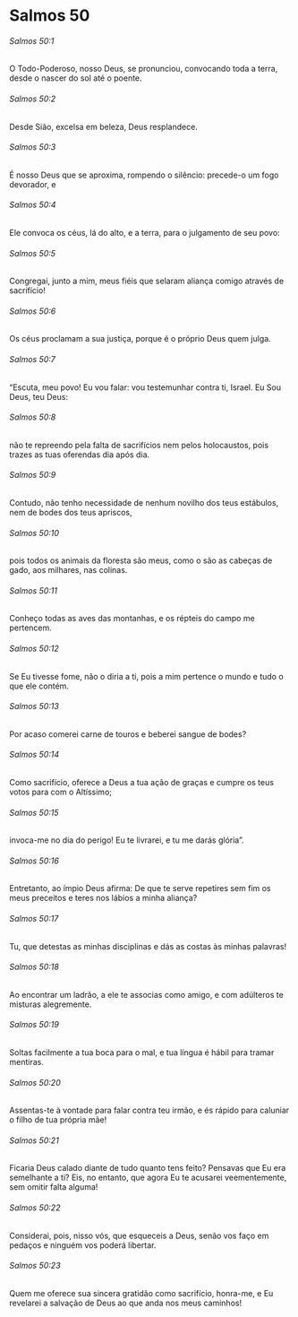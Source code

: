 # Salmos 50

###### Salmos 50:1

O Todo-Poderoso, nosso Deus, se pronunciou, convocando toda a terra, desde o nascer do sol até o poente.

###### Salmos 50:2

Desde Sião, excelsa em beleza, Deus resplandece.

###### Salmos 50:3

É nosso Deus que se aproxima, rompendo o silêncio: precede-o um fogo devorador, e

###### Salmos 50:4

Ele convoca os céus, lá do alto, e a terra, para o julgamento de seu povo:

###### Salmos 50:5

Congregai, junto a mim, meus fiéis que selaram aliança comigo através de sacrifício!

###### Salmos 50:6

Os céus proclamam a sua justiça, porque é o próprio Deus quem julga.

###### Salmos 50:7

“Escuta, meu povo! Eu vou falar: vou testemunhar contra ti, Israel. Eu Sou Deus, teu Deus:

###### Salmos 50:8

não te repreendo pela falta de sacrifícios nem pelos holocaustos, pois trazes as tuas oferendas dia após dia.

###### Salmos 50:9

Contudo, não tenho necessidade de nenhum novilho dos teus estábulos, nem de bodes dos teus apriscos,

###### Salmos 50:10

pois todos os animais da floresta são meus, como o são as cabeças de gado, aos milhares, nas colinas.

###### Salmos 50:11

Conheço todas as aves das montanhas, e os répteis do campo me pertencem.

###### Salmos 50:12

Se Eu tivesse fome, não o diria a ti, pois a mim pertence o mundo e tudo o que ele contém.

###### Salmos 50:13

Por acaso comerei carne de touros e beberei sangue de bodes?

###### Salmos 50:14

Como sacrifício, oferece a Deus a tua ação de graças e cumpre os teus votos para com o Altíssimo;

###### Salmos 50:15

invoca-me no dia do perigo! Eu te livrarei, e tu me darás glória”.

###### Salmos 50:16

Entretanto, ao ímpio Deus afirma: De que te serve repetires sem fim os meus preceitos e teres nos lábios a minha aliança?

###### Salmos 50:17

Tu, que detestas as minhas disciplinas e dás as costas às minhas palavras!

###### Salmos 50:18

Ao encontrar um ladrão, a ele te associas como amigo, e com adúlteros te misturas alegremente.

###### Salmos 50:19

Soltas facilmente a tua boca para o mal, e tua língua é hábil para tramar mentiras.

###### Salmos 50:20

Assentas-te à vontade para falar contra teu irmão, e és rápido para caluniar o filho de tua própria mãe!

###### Salmos 50:21

Ficaria Deus calado diante de tudo quanto tens feito? Pensavas que Eu era semelhante a ti? Eis, no entanto, que agora Eu te acusarei veementemente, sem omitir falta alguma!

###### Salmos 50:22

Considerai, pois, nisso vós, que esqueceis a Deus, senão vos faço em pedaços e ninguém vos poderá libertar.

###### Salmos 50:23

Quem me oferece sua sincera gratidão como sacrifício, honra-me, e Eu revelarei a salvação de Deus ao que anda nos meus caminhos!

